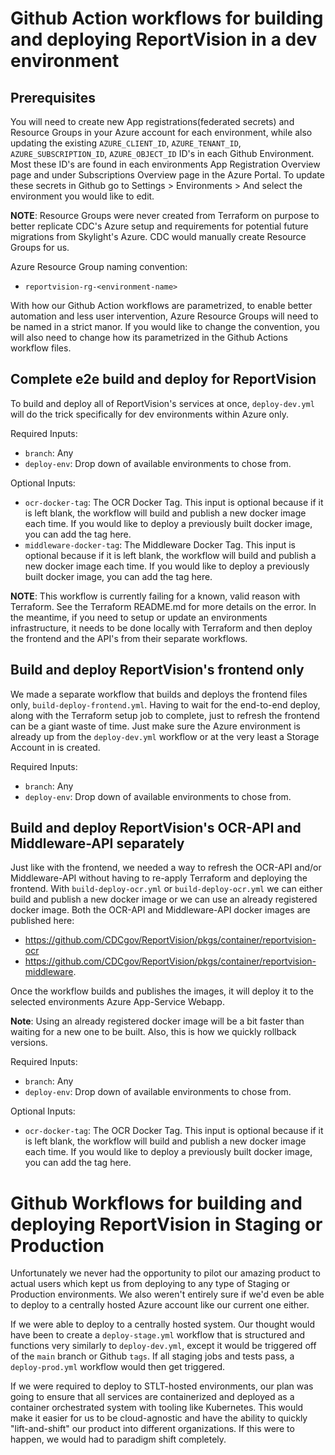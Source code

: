 # Github Action workflows for building and deploying ReportVision in a dev environment

## Prerequisites

You will need to create new App registrations(federated secrets) and Resource Groups in your Azure account for each environment, while also updating the existing `AZURE_CLIENT_ID`, `AZURE_TENANT_ID`, `AZURE_SUBSCRIPTION_ID`, `AZURE_OBJECT_ID` ID's in each Github Environment. Most these ID's are found in each environments App Registration Overview page and under Subscriptions Overview page in the Azure Portal. To update these secrets in Github go to Settings > Environments > And select the environment you would like to edit.

**NOTE**: Resource Groups were never created from Terraform on purpose to better replicate CDC's Azure setup and requirements for potential future migrations from Skylight's Azure. CDC would manually create Resource Groups for us.

Azure Resource Group naming convention:

- `reportvision-rg-<environment-name>`

With how our Github Action workflows are parametrized, to enable better automation and less user intervention, Azure Resource Groups will need to be named in a strict manor. If you would like to change the convention, you will also need to change how its parametrized in the Github Actions workflow files.

## Complete e2e build and deploy for ReportVision

To build and deploy all of ReportVision's services at once, `deploy-dev.yml` will do the trick specifically for dev environments within Azure only.

Required Inputs:

- `branch`: Any
- `deploy-env`: Drop down of available environments to chose from.

Optional Inputs:

- `ocr-docker-tag`: The OCR Docker Tag. This input is optional because if it is left blank, the workflow will build and publish a new docker image each time. If you would like to deploy a previously built docker image, you can add the tag here.
- `middleware-docker-tag`: The Middleware Docker Tag. This input is optional because if it is left blank, the workflow will build and publish a new docker image each time. If you would like to deploy a previously built docker image, you can add the tag here.


**NOTE**: This workflow is currently failing for a known, valid reason with Terraform. See the Terraform README.md for more details on the error. In the meantime, if you need to setup or update an environments infrastructure, it needs to be done locally with Terraform and then deploy the frontend and the API's from their separate workflows.

## Build and deploy ReportVision's frontend only

We made a separate workflow that builds and deploys the frontend files only, `build-deploy-frontend.yml`. Having to wait for the end-to-end deploy, along with the Terraform setup job to complete, just to refresh the frontend can be a giant waste of time. Just make sure the Azure environment is already up from the `deploy-dev.yml` workflow or at the very least a Storage Account in is created.

Required Inputs:

- `branch`: Any
- `deploy-env`: Drop down of available environments to chose from.

## Build and deploy ReportVision's OCR-API and Middleware-API separately

Just like with the frontend, we needed a way to refresh the OCR-API and/or Middleware-API without having to re-apply Terraform and deploying the frontend. With `build-deploy-ocr.yml` or `build-deploy-ocr.yml` we can either build and publish a new docker image or we can use an already registered docker image. Both the OCR-API and Middleware-API docker images are published here: 
- https://github.com/CDCgov/ReportVision/pkgs/container/reportvision-ocr
- https://github.com/CDCgov/ReportVision/pkgs/container/reportvision-middleware. 

Once the workflow builds and publishes the images, it will deploy it to the selected environments Azure App-Service Webapp. 

**Note**: Using an already registered docker image will be a bit faster than waiting for a new one to be built. Also, this is how we quickly rollback versions.

Required Inputs:

- `branch`: Any
- `deploy-env`: Drop down of available environments to chose from.

Optional Inputs:

- `ocr-docker-tag`: The OCR Docker Tag. This input is optional because if it is left blank, the workflow will build and publish a new docker image each time. If you would like to deploy a previously built docker image, you can add the tag here.

# Github Workflows for building and deploying ReportVision in Staging or Production

Unfortunately we never had the opportunity to pilot our amazing product to actual users which kept us from deploying to any type of Staging or Production environments. We also weren't entirely sure if we'd even be able to deploy to a centrally hosted Azure account like our current one either.

If we were able to deploy to a centrally hosted system. Our thought would have been to create a `deploy-stage.yml` workflow that is structured and functions very similarly to `deploy-dev.yml`, except it would be triggered off of the `main` branch or Github `tags`. If all staging jobs and tests pass, a `deploy-prod.yml` workflow would then get triggered.

If we were required to deploy to STLT-hosted environments, our plan was going to ensure that all services are containerized and deployed as a container orchestrated system with tooling like Kubernetes. This would make it easier for us to be cloud-agnostic and have the ability to quickly "lift-and-shift" our product into different organizations. If this were to happen, we would had to paradigm shift completely.